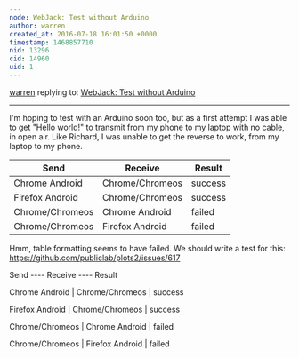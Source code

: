 ```yaml
---
node: WebJack: Test without Arduino
author: warren
created_at: 2016-07-18 16:01:50 +0000
timestamp: 1468857710
nid: 13296
cid: 14960
uid: 1
---
```




[warren](../profile/warren) replying to: [WebJack: Test without Arduino](../notes/rmeister/07-18-2016/webjack-test-without-arduino)

----
I'm hoping to test with an Arduino soon too, but as a first attempt I was able to get "Hello world!" to transmit from my phone to my laptop with no cable, in open air. Like Richard, I was unable to get the reverse to work, from my laptop to my phone.

| Send | Receive | Result |
|---------------|-------------------|------------------|
| Chrome Android |  Chrome/Chromeos | success |
| Firefox Android |  Chrome/Chromeos | success |
| Chrome/Chromeos | Chrome Android | failed |
| Chrome/Chromeos | Firefox Android | failed |

Hmm, table formatting seems to have failed. We should write a test for this: https://github.com/publiclab/plots2/issues/617

Send ---- Receive ---- Result

Chrome Android |  Chrome/Chromeos | success

Firefox Android |  Chrome/Chromeos | success

Chrome/Chromeos | Chrome Android | failed

Chrome/Chromeos | Firefox Android | failed

